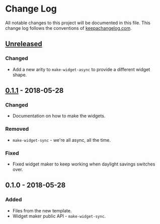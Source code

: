 # Change Log
All notable changes to this project will be documented in this file. This change log follows the conventions of [keepachangelog.com](http://keepachangelog.com/).

## [Unreleased]
### Changed
- Add a new arity to `make-widget-async` to provide a different widget shape.

## [0.1.1] - 2018-05-28
### Changed
- Documentation on how to make the widgets.

### Removed
- `make-widget-sync` - we're all async, all the time.

### Fixed
- Fixed widget maker to keep working when daylight savings switches over.

## 0.1.0 - 2018-05-28
### Added
- Files from the new template.
- Widget maker public API - `make-widget-sync`.

[Unreleased]: https://github.com/your-name/clomnibus/compare/0.1.1...HEAD
[0.1.1]: https://github.com/your-name/clomnibus/compare/0.1.0...0.1.1
